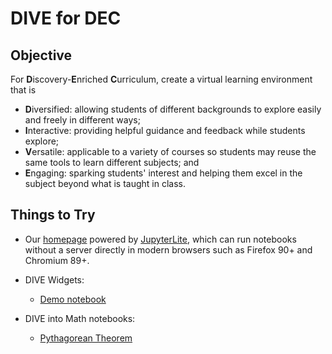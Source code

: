 # DIVE for DEC

## Objective

For **D**iscovery-**E**nriched **C**urriculum, create a virtual learning environment that is

- **D**iversified: allowing students of different backgrounds to explore easily and freely in different ways;
- **I**nteractive: providing helpful guidance and feedback while students explore;
- **V**ersatile: applicable to a variety of courses so students may reuse the same tools to learn different subjects; and
- **E**ngaging: sparking students' interest and helping them excel in the subject beyond what is taught in class.

## Things to Try

- Our [homepage](https://dive4dec.github.io) powered by [JupyterLite](https://github.com/jupyterlite/jupyterlite), which can run notebooks without a server directly in modern browsers such as Firefox 90+ and Chromium 89+.

- DIVE Widgets:
  - [Demo notebook](https://dive4dec.github.io/lab?path=main.ipynb)

- DIVE into Math notebooks:
  - [Pythagorean Theorem](https://dive4dec.github.io/lab?path=pythagorean%2Fmain.ipynb)